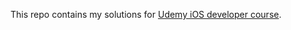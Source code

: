 This repo contains my solutions for [Udemy iOS developer course](https://www.udemy.com/complete-ios-10-developer-course/).
